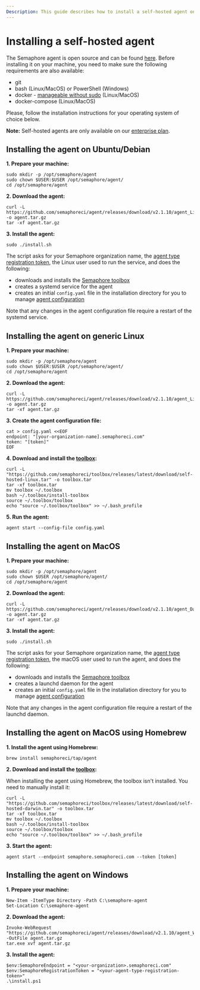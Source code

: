 ```yaml
---
Description: This guide describes how to install a self-hosted agent on various operating systems and architectures.
---
```


# Installing a self-hosted agent

The Semaphore agent is open source and can be found [here][agent repo]. Before installing it on your machine, you need to make sure the following requirements are also available:

- git
- bash (Linux/MacOS) or PowerShell (Windows)
- docker - [manageable without sudo][docker without sudo] (Linux/MacOS)
- docker-compose (Linux/MacOS)

Please, follow the installation instructions for your operating system of choice below.

**Note:** Self-hosted agents are only available on our [enterprise plan](https://semaphoreci.com/pricing).


## Installing the agent on Ubuntu/Debian

**1. Prepare your machine:**

```
sudo mkdir -p /opt/semaphore/agent
sudo chown $USER:$USER /opt/semaphore/agent/
cd /opt/semaphore/agent
```

**2. Download the agent:**

```
curl -L https://github.com/semaphoreci/agent/releases/download/v2.1.10/agent_Linux_x86_64.tar.gz -o agent.tar.gz
tar -xf agent.tar.gz
```

**3. Install the agent:**

```
sudo ./install.sh
```

The script asks for your Semaphore organization name, the [agent type registration token][agent tokens], the Linux user used to run the service, and does the following:

- downloads and installs the [Semaphore toolbox][toolbox]
- creates a systemd service for the agent
- creates an initial `config.yaml` file in the installation directory for you to manage [agent configuration][agent-configuration]

Note that any changes in the agent configuration file require a restart of the systemd service.

## Installing the agent on generic Linux

**1. Prepare your machine:**

```
sudo mkdir -p /opt/semaphore/agent
sudo chown $USER:$USER /opt/semaphore/agent/
cd /opt/semaphore/agent
```

**2. Download the agent:**

```
curl -L https://github.com/semaphoreci/agent/releases/download/v2.1.10/agent_Linux_x86_64.tar.gz -o agent.tar.gz
tar -xf agent.tar.gz
```

**3. Create the agent configuration file:**

```
cat > config.yaml <<EOF
endpoint: "[your-organization-name].semaphoreci.com"
token: "[token]"
EOF
```

**4. Download and install the [toolbox][toolbox]:**

```
curl -L "https://github.com/semaphoreci/toolbox/releases/latest/download/self-hosted-linux.tar" -o toolbox.tar
tar -xf toolbox.tar
mv toolbox ~/.toolbox
bash ~/.toolbox/install-toolbox
source ~/.toolbox/toolbox
echo "source ~/.toolbox/toolbox" >> ~/.bash_profile
```

**5. Run the agent:**

```
agent start --config-file config.yaml
```

## Installing the agent on MacOS

**1. Prepare your machine:**

```
sudo mkdir -p /opt/semaphore/agent
sudo chown $USER /opt/semaphore/agent/
cd /opt/semaphore/agent
```

**2. Download the agent:**

```
curl -L https://github.com/semaphoreci/agent/releases/download/v2.1.10/agent_Darwin_x86_64.tar.gz -o agent.tar.gz
tar -xf agent.tar.gz
```

**3. Install the agent:**

```
sudo ./install.sh
```

The script asks for your Semaphore organization name, the [agent type registration token][agent tokens], the macOS user used to run the agent, and does the following:

- downloads and installs the [Semaphore toolbox][toolbox]
- creates a launchd daemon for the agent
- creates an initial `config.yaml` file in the installation directory for you to manage [agent configuration][agent-configuration]

Note that any changes in the agent configuration file require a restart of the launchd daemon.

## Installing the agent on MacOS using Homebrew

**1. Install the agent using Homebrew:**

```
brew install semaphoreci/tap/agent
```

**2. Download and install the [toolbox][toolbox]:**

When installing the agent using Homebrew, the toolbox isn't installed. You need to manually install it:

```
curl -L "https://github.com/semaphoreci/toolbox/releases/latest/download/self-hosted-darwin.tar" -o toolbox.tar
tar -xf toolbox.tar
mv toolbox ~/.toolbox
bash ~/.toolbox/install-toolbox
source ~/.toolbox/toolbox
echo "source ~/.toolbox/toolbox" >> ~/.bash_profile
```

**3. Start the agent:**

```
agent start --endpoint semaphore.semaphoreci.com --token [token]
```

## Installing the agent on Windows

**1. Prepare your machine:**

```
New-Item -ItemType Directory -Path C:\semaphore-agent
Set-Location C:\semaphore-agent
```

**2. Download the agent:**

```
Invoke-WebRequest "https://github.com/semaphoreci/agent/releases/download/v2.1.10/agent_Windows_x86_64.tar.gz" -OutFile agent.tar.gz
tar.exe xvf agent.tar.gz
```

**3. Install the agent:**

```
$env:SemaphoreEndpoint = "<your-organization>.semaphoreci.com"
$env:SemaphoreRegistrationToken = "<your-agent-type-registration-token>"
.\install.ps1
```

[agent-configuration]: ./configure-self-hosted-agent.md
[agent tokens]: ./self-hosted-agents-overview.md#tokens-used-for-communication
[releases-page]: https://github.com/semaphoreci/agent/releases
[docker without sudo]: https://docs.docker.com/engine/install/linux-postinstall/#manage-docker-as-a-non-root-user
[toolbox]: ./self-hosted-agents-overview.md#available-toolbox-features
[agent repo]: https://github.com/semaphoreci/agent
